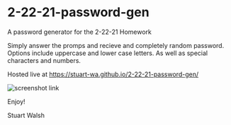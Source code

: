 # 2-22-21-password-gen
A password generator for the 2-22-21 Homework

Simply answer the promps and recieve and completely random password. Options include uppercase and lower case letters. As well as special characters and numbers. 

Hosted live at https://stuart-wa.github.io/2-22-21-password-gen/

![screenshot link](https://imgur.com/9dc9ncR)

Enjoy!

Stuart Walsh
